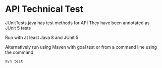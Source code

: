 
# API Technical Test

JUnitTests.java has test methods for API 
They have been annotated as JUnit 5 tests 

Run with at least Java 8 and JUnit 5

Alternatively run using Maven with goal test 
or from a command line using the command 

    mvn test
